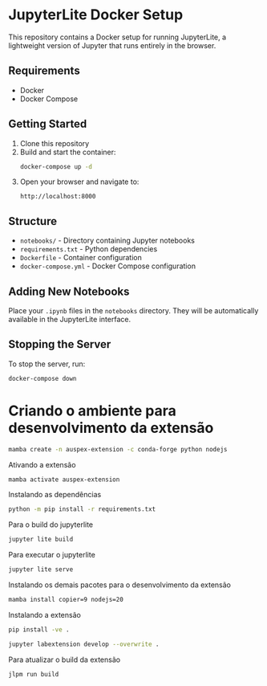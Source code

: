 # JupyterLite Docker Setup

This repository contains a Docker setup for running JupyterLite, a lightweight version of Jupyter that runs entirely in the browser.

## Requirements

- Docker
- Docker Compose

## Getting Started

1. Clone this repository
2. Build and start the container:
   ```bash
   docker-compose up -d
   ```
3. Open your browser and navigate to:
   ```
   http://localhost:8000
   ```

## Structure

- `notebooks/` - Directory containing Jupyter notebooks
- `requirements.txt` - Python dependencies
- `Dockerfile` - Container configuration
- `docker-compose.yml` - Docker Compose configuration

## Adding New Notebooks

Place your `.ipynb` files in the `notebooks` directory. They will be automatically available in the JupyterLite interface.

## Stopping the Server

To stop the server, run:
```bash
docker-compose down
``` 

# Criando o ambiente para desenvolvimento da extensão

```bash
mamba create -n auspex-extension -c conda-forge python nodejs
```

Ativando a extensão

```bash
mamba activate auspex-extension
```

Instalando as dependências

```bash
python -m pip install -r requirements.txt
```

Para o build do jupyterlite

```bash
jupyter lite build
```

Para executar o jupyterlite

```bash
jupyter lite serve
```

Instalando os demais pacotes para o desenvolvimento da extensão

```bash
mamba install copier=9 nodejs=20
```

Instalando a extensão

```bash
pip install -ve .
```

```bash
jupyter labextension develop --overwrite .
```

Para atualizar o build da extensão
```bash
jlpm run build
```
